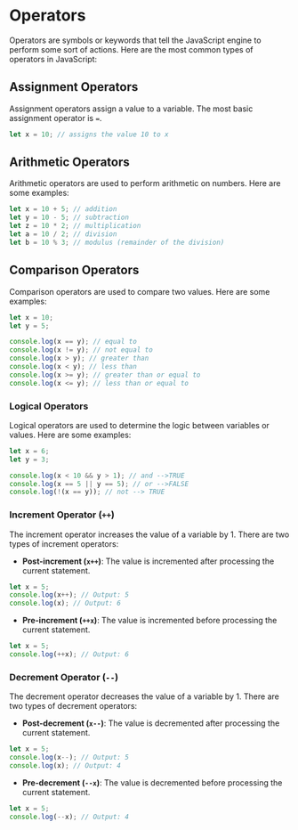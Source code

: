 # Operators

Operators are symbols or keywords that tell the JavaScript engine to perform some sort of actions. Here are the most common types of operators in JavaScript:

## Assignment Operators

Assignment operators assign a value to a variable. The most basic assignment operator is `=`.

```javascript
let x = 10; // assigns the value 10 to x
```

## Arithmetic Operators

Arithmetic operators are used to perform arithmetic on numbers. Here are some examples:

```javascript
let x = 10 + 5; // addition
let y = 10 - 5; // subtraction
let z = 10 * 2; // multiplication
let a = 10 / 2; // division
let b = 10 % 3; // modulus (remainder of the division)
```

## Comparison Operators

Comparison operators are used to compare two values. Here are some examples:

```javascript
let x = 10;
let y = 5;

console.log(x == y); // equal to
console.log(x != y); // not equal to
console.log(x > y); // greater than
console.log(x < y); // less than
console.log(x >= y); // greater than or equal to
console.log(x <= y); // less than or equal to
```

### Logical Operators

Logical operators are used to determine the logic between variables or values. Here are some examples:

```javascript
let x = 6;
let y = 3;

console.log(x < 10 && y > 1); // and -->TRUE
console.log(x == 5 || y == 5); // or -->FALSE
console.log(!(x == y)); // not --> TRUE
```

### Increment Operator (`++`)

The increment operator increases the value of a variable by 1. There are two types of increment operators:

- **Post-increment (`x++`)**: The value is incremented after processing the current statement.

```javascript
let x = 5;
console.log(x++); // Output: 5
console.log(x); // Output: 6
```

- **Pre-increment (`++x`)**: The value is incremented before processing the current statement.

```javascript
let x = 5;
console.log(++x); // Output: 6
```

### Decrement Operator (`--`)

The decrement operator decreases the value of a variable by 1. There are two types of decrement operators:

- **Post-decrement (`x--`)**: The value is decremented after processing the current statement.

```javascript
let x = 5;
console.log(x--); // Output: 5
console.log(x); // Output: 4
```

- **Pre-decrement (`--x`)**: The value is decremented before processing the current statement.

```javascript
let x = 5;
console.log(--x); // Output: 4
```
